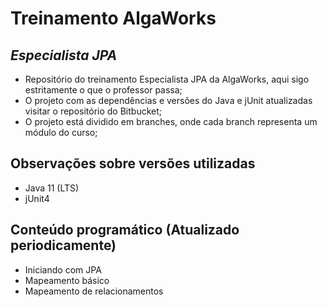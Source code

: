 # Treinamento AlgaWorks
## _Especialista JPA_

- Repositório do treinamento Especialista JPA da AlgaWorks, aqui sigo estritamente o que o professor passa;
- O projeto com as dependências e versões do Java e jUnit atualizadas visitar o repositório do Bitbucket;
- O projeto está dividido em branches, onde cada branch representa um módulo do curso;

## Observações sobre versões utilizadas

- Java 11 (LTS)
- jUnit4

## Conteúdo programático (Atualizado periodicamente)

- Iniciando com JPA
- Mapeamento básico
- Mapeamento de relacionamentos
